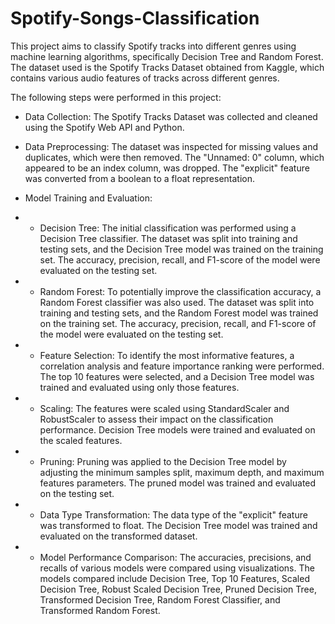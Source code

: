# Spotify-Songs-Classification

This project aims to classify Spotify tracks into different genres using machine learning algorithms, specifically Decision Tree and Random Forest. The dataset used is the Spotify Tracks Dataset obtained from Kaggle, which contains various audio features of tracks across different genres.


The following steps were performed in this project:

- Data Collection: The Spotify Tracks Dataset was collected and cleaned using the Spotify Web API and Python.

- Data Preprocessing: The dataset was inspected for missing values and duplicates, which were then removed. The "Unnamed: 0" column, which appeared to be an index column, was dropped. The "explicit" feature was converted from a boolean to a float representation.

- Model Training and Evaluation:

- - Decision Tree: The initial classification was performed using a Decision Tree classifier. The dataset was split into training and testing sets, and the Decision Tree model was trained on the training set. The accuracy, precision, recall, and F1-score of the model were evaluated on the testing set.

- - Random Forest: To potentially improve the classification accuracy, a Random Forest classifier was also used. The dataset was split into training and testing sets, and the Random Forest model was trained on the training set. The accuracy, precision, recall, and F1-score of the model were evaluated on the testing set.

- - Feature Selection: To identify the most informative features, a correlation analysis and feature importance ranking were performed. The top 10 features were selected, and a Decision Tree model was trained and evaluated using only those features.

- - Scaling: The features were scaled using StandardScaler and RobustScaler to assess their impact on the classification performance. Decision Tree models were trained and evaluated on the scaled features.

- - Pruning: Pruning was applied to the Decision Tree model by adjusting the minimum samples split, maximum depth, and maximum features parameters. The pruned model was trained and evaluated on the testing set.

- - Data Type Transformation: The data type of the "explicit" feature was transformed to float. The Decision Tree model was trained and evaluated on the transformed dataset.

- - Model Performance Comparison: The accuracies, precisions, and recalls of various models were compared using visualizations. The models compared include Decision Tree, Top 10 Features, Scaled Decision Tree, Robust Scaled Decision Tree, Pruned Decision Tree, Transformed Decision Tree, Random Forest Classifier, and Transformed Random Forest.
